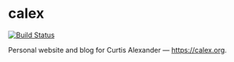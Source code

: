 # calex

[![Build Status](https://dev.azure.com/curtisalexander/calex.org/_apis/build/status/curtisalexander.calex?branchName=master)](https://dev.azure.com/curtisalexander/calex.org/_build/latest?definitionId=1&branchName=master)
<!--[![Build Status](https://travis-ci.org/curtisalexander/calex.svg?branch=master)](https://travis-ci.org/curtisalexander/calex)
-->

Personal website and blog for Curtis Alexander &mdash; https://calex.org.
